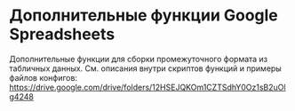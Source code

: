 # Дополнительные функции Google Spreadsheets

Дополнительные функции для сборки промежуточного формата из табличных данных. 
См. описания внутри скриптов функций и примеры файлов конфигов: https://drive.google.com/drive/folders/12HSEJQKOm1CZTSdhY0Oz1sB2uOlg4248
